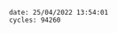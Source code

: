 

                date: 25/04/2022 13:54:01
                cycles: 94260

                         